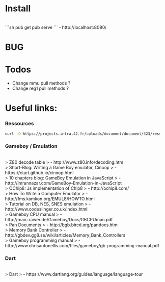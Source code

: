 # Install

<BR>
```sh
pub get
pub serve
```
- http://localhost:8080/

# BUG

# Todos

- Change mmu pull methods ?
- Change reg1 pull methods ?

# Useful links:

### Ressources
```sh
curl -O https://projects.intra.42.fr/uploads/document/document/323/ressources.tgz
```

### Gameboy / Emulation

<BR>
> Z80 decode table
> - http://www.z80.info/decoding.htm

<BR>
> Short-Blog: Writing a Game Boy emulator, Cinoop
> - https://cturt.github.io/cinoop.html

<BR>
> 10 chapters blog: GameBoy Emulation in JavaScript
> - http://imrannazar.com/GameBoy-Emulation-in-JavaScript

<BR>
> OChip8: Js implementation of Chip8
> - http://ochip8.com/

<BR>
> How To Write a Computer Emulator
> - http://fms.komkon.org/EMUL8/HOWTO.html

<BR>
> Tutorial on DB, NES, SNES emulation
> - http://www.codeslinger.co.uk/index.html

<BR>
> Gameboy CPU manual
> - http://marc.rawer.de/Gameboy/Docs/GBCPUman.pdf

<BR>
> Pan Documents
> - http://bgb.bircd.org/pandocs.htm

<BR>
> Memory Bank Controller
> - http://gbdev.gg8.se/wiki/articles/Memory_Bank_Controllers

<BR>
> Gameboy programming manual
> - http://www.chrisantonellis.com/files/gameboy/gb-programming-manual.pdf

### Dart

<BR>
> Dart
> - https://www.dartlang.org/guides/language/language-tour
